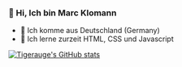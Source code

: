 ### 👋 Hi, Ich bin Marc Klomann
- 📍 Ich komme aus Deutschland (Germany)
- 🌱 Ich lerne zurzeit HTML, CSS und Javascript


[![Tigerauge's GitHub stats](https://github-readme-stats.vercel.app/api?username=Tigerauge&show_icons=true&locale=de&count_private=true&theme=radical)](https://github.com/anuraghazra/github-readme-stats)

<!---
SpeastTV/SpeastTV is a ✨ special ✨ repository because its `README.md` (this file) appears on your GitHub profile.
You can click the Preview link to take a look at your changes.
--->
